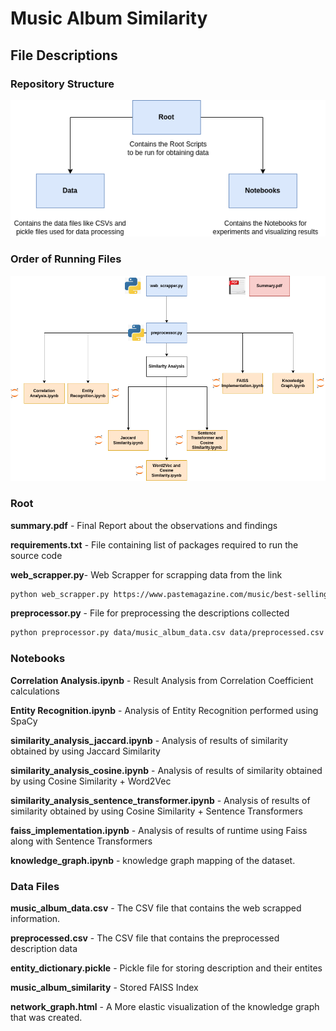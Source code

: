 # Music Album Similarity 

## File Descriptions 


### Repository Structure
![Repository Structure](/data/File%20Structure.drawio.png)




### Order of Running Files 
![Order of Running Files](/data/Order%20of%20Running%20Files.drawio.png)

### Root 


<b>summary.pdf</b> - Final Report about the observations and findings 

<b>requirements.txt</b>  - File containing list of packages required to run the source code 

<b>web_scrapper.py</b>- Web Scrapper for scrapping data from the link

```bash
python web_scrapper.py https://www.pastemagazine.com/music/best-selling-albums/the-best-selling-albums-of-all-time/ data/music_album_data.csv
```

<b>preprocessor.py</b> - File for preprocessing the descriptions collected 

```bash
python preprocessor.py data/music_album_data.csv data/preprocessed.csv 
```


### Notebooks


<b>Correlation Analysis.ipynb</b> - Result Analysis from Correlation Coefficient calculations 

<b>Entity Recognition.ipynb</b> - Analysis of Entity Recognition performed using SpaCy 

<b>similarity_analysis_jaccard.ipynb</b> - Analysis of results of similarity obtained by using Jaccard Similarity 


<b>similarity_analysis_cosine.ipynb</b> - Analysis of results of similarity obtained by using Cosine Similarity + Word2Vec


<b>similarity_analysis_sentence_transformer.ipynb</b> - Analysis of results of similarity obtained by using Cosine Similarity + Sentence Transformers 


<b>faiss_implementation.ipynb</b> - Analysis of results of runtime using Faiss along with Sentence Transformers 


<b>knowledge_graph.ipynb</b> - knowledge graph mapping of the dataset. 


### Data Files 


<b>music_album_data.csv</b> - The CSV file that contains the web scrapped information. 

<b>preprocessed.csv</b> - The CSV file that contains the preprocessed description data 

<b>entity_dictionary.pickle</b> - Pickle file for storing description and their entites 

<b>music_album_similarity</b> - Stored FAISS Index

<b>network_graph.html</b> - A More elastic visualization of the knowledge graph that was created. 



